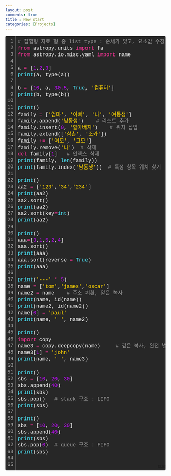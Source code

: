 ```yaml
---
layout: post
comments: true
title : New start
categories: [Projects]
---
```


<div class="colorscripter-code" style="color:#f0f0f0;font-family:Consolas, 'Liberation Mono', Menlo, Courier, monospace !important; position:relative !important;overflow:auto"><table class="colorscripter-code-table" style="margin:0;padding:0;border:none;background-color:#272727;border-radius:4px;" cellspacing="0" cellpadding="0"><tr><td style="padding:6px;border-right:2px solid #4f4f4f"><div style="margin:0;padding:0;word-break:normal;text-align:right;color:#aaa;font-family:Consolas, 'Liberation Mono', Menlo, Courier, monospace !important;line-height:130%"><div style="line-height:130%">1</div><div style="line-height:130%">2</div><div style="line-height:130%">3</div><div style="line-height:130%">4</div><div style="line-height:130%">5</div><div style="line-height:130%">6</div><div style="line-height:130%">7</div><div style="line-height:130%">8</div><div style="line-height:130%">9</div><div style="line-height:130%">10</div><div style="line-height:130%">11</div><div style="line-height:130%">12</div><div style="line-height:130%">13</div><div style="line-height:130%">14</div><div style="line-height:130%">15</div><div style="line-height:130%">16</div><div style="line-height:130%">17</div><div style="line-height:130%">18</div><div style="line-height:130%">19</div><div style="line-height:130%">20</div><div style="line-height:130%">21</div><div style="line-height:130%">22</div><div style="line-height:130%">23</div><div style="line-height:130%">24</div><div style="line-height:130%">25</div><div style="line-height:130%">26</div><div style="line-height:130%">27</div><div style="line-height:130%">28</div><div style="line-height:130%">29</div><div style="line-height:130%">30</div><div style="line-height:130%">31</div><div style="line-height:130%">32</div><div style="line-height:130%">33</div><div style="line-height:130%">34</div><div style="line-height:130%">35</div><div style="line-height:130%">36</div><div style="line-height:130%">37</div><div style="line-height:130%">38</div><div style="line-height:130%">39</div><div style="line-height:130%">40</div><div style="line-height:130%">41</div><div style="line-height:130%">42</div><div style="line-height:130%">43</div><div style="line-height:130%">44</div><div style="line-height:130%">45</div><div style="line-height:130%">46</div><div style="line-height:130%">47</div><div style="line-height:130%">48</div><div style="line-height:130%">49</div><div style="line-height:130%">50</div><div style="line-height:130%">51</div><div style="line-height:130%">52</div><div style="line-height:130%">53</div><div style="line-height:130%">54</div><div style="line-height:130%">55</div><div style="line-height:130%">56</div><div style="line-height:130%">57</div><div style="line-height:130%">58</div><div style="line-height:130%">59</div><div style="line-height:130%">60</div><div style="line-height:130%">61</div><div style="line-height:130%">62</div><div style="line-height:130%">63</div><div style="line-height:130%">64</div><div style="line-height:130%">65</div></div></td><td style="padding:6px 0;text-align:left"><div style="margin:0;padding:0;color:#f0f0f0;font-family:Consolas, 'Liberation Mono', Menlo, Courier, monospace !important;line-height:130%"><div style="padding:0 6px; white-space:pre; line-height:130%"><span style="color:#999999">#&nbsp;집합형&nbsp;자료&nbsp;형&nbsp;중&nbsp;list&nbsp;type&nbsp;:&nbsp;순서가&nbsp;있고,&nbsp;요소값&nbsp;수정&nbsp;가능</span></div><div style="padding:0 6px; white-space:pre; line-height:130%"><span style="color:#ff3399">from</span>&nbsp;astropy.units&nbsp;<span style="color:#ff3399">import</span>&nbsp;fa</div><div style="padding:0 6px; white-space:pre; line-height:130%"><span style="color:#ff3399">from</span>&nbsp;astropy.io.misc.yaml&nbsp;<span style="color:#ff3399">import</span>&nbsp;name</div><div style="padding:0 6px; white-space:pre; line-height:130%">&nbsp;</div><div style="padding:0 6px; white-space:pre; line-height:130%">a&nbsp;<span style="color:#0086b3"></span><span style="color:#ff3399">=</span>&nbsp;[<span style="color:#c10aff">1</span>,<span style="color:#c10aff">2</span>,<span style="color:#c10aff">3</span>]</div><div style="padding:0 6px; white-space:pre; line-height:130%"><span style="color:#4be6fa">print</span>(a,&nbsp;type(a))</div><div style="padding:0 6px; white-space:pre; line-height:130%">&nbsp;</div><div style="padding:0 6px; white-space:pre; line-height:130%">b&nbsp;<span style="color:#0086b3"></span><span style="color:#ff3399">=</span>&nbsp;[<span style="color:#c10aff">10</span>,&nbsp;a,&nbsp;<span style="color:#c10aff">30.</span><span style="color:#c10aff">5</span>,&nbsp;<span style="color:#4be6fa">True</span>,&nbsp;<span style="color:#ffd500">'컴퓨터'</span>]</div><div style="padding:0 6px; white-space:pre; line-height:130%"><span style="color:#4be6fa">print</span>(b,&nbsp;type(b))</div><div style="padding:0 6px; white-space:pre; line-height:130%">&nbsp;</div><div style="padding:0 6px; white-space:pre; line-height:130%"><span style="color:#4be6fa">print</span>()</div><div style="padding:0 6px; white-space:pre; line-height:130%">family&nbsp;<span style="color:#0086b3"></span><span style="color:#ff3399">=</span>&nbsp;[<span style="color:#ffd500">'엄마'</span>,&nbsp;<span style="color:#ffd500">'아빠'</span>,&nbsp;<span style="color:#ffd500">'나'</span>,&nbsp;<span style="color:#ffd500">'여동생'</span>]</div><div style="padding:0 6px; white-space:pre; line-height:130%">family.append(<span style="color:#ffd500">'남동생'</span>)&nbsp;&nbsp;&nbsp;&nbsp;<span style="color:#999999">#&nbsp;리스트&nbsp;추가</span></div><div style="padding:0 6px; white-space:pre; line-height:130%">family.insert(<span style="color:#c10aff">0</span>,&nbsp;<span style="color:#ffd500">'할아버지'</span>)&nbsp;&nbsp;&nbsp;&nbsp;<span style="color:#999999">#&nbsp;위치&nbsp;삽입</span></div><div style="padding:0 6px; white-space:pre; line-height:130%">family.extend([<span style="color:#ffd500">'삼촌'</span>,&nbsp;<span style="color:#ffd500">'조카'</span>])</div><div style="padding:0 6px; white-space:pre; line-height:130%">family&nbsp;<span style="color:#0086b3"></span><span style="color:#ff3399">+</span><span style="color:#0086b3"></span><span style="color:#ff3399">=</span>&nbsp;[<span style="color:#ffd500">'이모'</span>,&nbsp;<span style="color:#ffd500">'고모'</span>]</div><div style="padding:0 6px; white-space:pre; line-height:130%">family.remove(<span style="color:#ffd500">'나'</span>)&nbsp;&nbsp;<span style="color:#999999">#&nbsp;삭제</span></div><div style="padding:0 6px; white-space:pre; line-height:130%"><span style="color:#ff3399">del</span>&nbsp;family[<span style="color:#c10aff">1</span>]&nbsp;&nbsp;&nbsp;<span style="color:#999999">#&nbsp;인덱스&nbsp;삭제</span></div><div style="padding:0 6px; white-space:pre; line-height:130%"><span style="color:#4be6fa">print</span>(family,&nbsp;<span style="color:#4be6fa">len</span>(family))</div><div style="padding:0 6px; white-space:pre; line-height:130%"><span style="color:#4be6fa">print</span>(family.index(<span style="color:#ffd500">'남동생'</span>))&nbsp;&nbsp;<span style="color:#999999">#&nbsp;특정&nbsp;항목&nbsp;위치&nbsp;찾기</span></div><div style="padding:0 6px; white-space:pre; line-height:130%">&nbsp;</div><div style="padding:0 6px; white-space:pre; line-height:130%"><span style="color:#4be6fa">print</span>()</div><div style="padding:0 6px; white-space:pre; line-height:130%">aa2&nbsp;<span style="color:#0086b3"></span><span style="color:#ff3399">=</span>&nbsp;[<span style="color:#ffd500">'123'</span>,<span style="color:#ffd500">'34'</span>,<span style="color:#ffd500">'234'</span>]</div><div style="padding:0 6px; white-space:pre; line-height:130%"><span style="color:#4be6fa">print</span>(aa2)</div><div style="padding:0 6px; white-space:pre; line-height:130%">aa2.sort()</div><div style="padding:0 6px; white-space:pre; line-height:130%"><span style="color:#4be6fa">print</span>(aa2)</div><div style="padding:0 6px; white-space:pre; line-height:130%">aa2.sort(key<span style="color:#0086b3"></span><span style="color:#ff3399">=</span><span style="color:#4be6fa">int</span>)</div><div style="padding:0 6px; white-space:pre; line-height:130%"><span style="color:#4be6fa">print</span>(aa2)</div><div style="padding:0 6px; white-space:pre; line-height:130%">&nbsp;</div><div style="padding:0 6px; white-space:pre; line-height:130%"><span style="color:#4be6fa">print</span>()</div><div style="padding:0 6px; white-space:pre; line-height:130%">aaa<span style="color:#0086b3"></span><span style="color:#ff3399">=</span>[<span style="color:#c10aff">3</span>,<span style="color:#c10aff">1</span>,<span style="color:#c10aff">5</span>,<span style="color:#c10aff">2</span>,<span style="color:#c10aff">4</span>]</div><div style="padding:0 6px; white-space:pre; line-height:130%">aaa.sort()</div><div style="padding:0 6px; white-space:pre; line-height:130%"><span style="color:#4be6fa">print</span>(aaa)</div><div style="padding:0 6px; white-space:pre; line-height:130%">aaa.sort(reverse&nbsp;<span style="color:#0086b3"></span><span style="color:#ff3399">=</span>&nbsp;<span style="color:#4be6fa">True</span>)</div><div style="padding:0 6px; white-space:pre; line-height:130%"><span style="color:#4be6fa">print</span>(aaa)</div><div style="padding:0 6px; white-space:pre; line-height:130%">&nbsp;</div><div style="padding:0 6px; white-space:pre; line-height:130%"><span style="color:#4be6fa">print</span>(<span style="color:#ffd500">'---'</span>&nbsp;<span style="color:#0086b3"></span><span style="color:#ff3399">*</span>&nbsp;<span style="color:#c10aff">5</span>)</div><div style="padding:0 6px; white-space:pre; line-height:130%">name&nbsp;<span style="color:#0086b3"></span><span style="color:#ff3399">=</span>&nbsp;[<span style="color:#ffd500">'tom'</span>,<span style="color:#ffd500">'james'</span>,<span style="color:#ffd500">'oscar'</span>]</div><div style="padding:0 6px; white-space:pre; line-height:130%">name2&nbsp;<span style="color:#0086b3"></span><span style="color:#ff3399">=</span>&nbsp;name&nbsp;&nbsp;&nbsp;&nbsp;<span style="color:#999999">#&nbsp;주소&nbsp;치환,&nbsp;얕은&nbsp;복사</span></div><div style="padding:0 6px; white-space:pre; line-height:130%"><span style="color:#4be6fa">print</span>(name,&nbsp;id(name))</div><div style="padding:0 6px; white-space:pre; line-height:130%"><span style="color:#4be6fa">print</span>(name2,&nbsp;id(name2))</div><div style="padding:0 6px; white-space:pre; line-height:130%">name[<span style="color:#c10aff">0</span>]&nbsp;<span style="color:#0086b3"></span><span style="color:#ff3399">=</span>&nbsp;<span style="color:#ffd500">'paul'</span></div><div style="padding:0 6px; white-space:pre; line-height:130%"><span style="color:#4be6fa">print</span>(name,&nbsp;<span style="color:#ffd500">'&nbsp;'</span>,&nbsp;name2)</div><div style="padding:0 6px; white-space:pre; line-height:130%">&nbsp;</div><div style="padding:0 6px; white-space:pre; line-height:130%"><span style="color:#4be6fa">print</span>()</div><div style="padding:0 6px; white-space:pre; line-height:130%"><span style="color:#ff3399">import</span>&nbsp;copy</div><div style="padding:0 6px; white-space:pre; line-height:130%">name3&nbsp;<span style="color:#0086b3"></span><span style="color:#ff3399">=</span>&nbsp;copy.deepcopy(name)&nbsp;&nbsp;&nbsp;&nbsp;&nbsp;<span style="color:#999999">#&nbsp;깊은&nbsp;복사,&nbsp;완전&nbsp;별개의&nbsp;list가됨</span></div><div style="padding:0 6px; white-space:pre; line-height:130%">name3[<span style="color:#c10aff">1</span>]&nbsp;<span style="color:#0086b3"></span><span style="color:#ff3399">=</span>&nbsp;<span style="color:#ffd500">'john'</span></div><div style="padding:0 6px; white-space:pre; line-height:130%"><span style="color:#4be6fa">print</span>(name,&nbsp;<span style="color:#ffd500">'&nbsp;'</span>,&nbsp;name3)</div><div style="padding:0 6px; white-space:pre; line-height:130%">&nbsp;</div><div style="padding:0 6px; white-space:pre; line-height:130%"><span style="color:#4be6fa">print</span>()</div><div style="padding:0 6px; white-space:pre; line-height:130%">sbs&nbsp;<span style="color:#0086b3"></span><span style="color:#ff3399">=</span>&nbsp;[<span style="color:#c10aff">10</span>,&nbsp;<span style="color:#c10aff">20</span>,&nbsp;<span style="color:#c10aff">30</span>]</div><div style="padding:0 6px; white-space:pre; line-height:130%">sbs.append(<span style="color:#c10aff">40</span>)</div><div style="padding:0 6px; white-space:pre; line-height:130%"><span style="color:#4be6fa">print</span>(sbs)</div><div style="padding:0 6px; white-space:pre; line-height:130%">sbs.pop()&nbsp;&nbsp;&nbsp;<span style="color:#999999">#&nbsp;stack&nbsp;구조&nbsp;:&nbsp;LIFO</span></div><div style="padding:0 6px; white-space:pre; line-height:130%"><span style="color:#4be6fa">print</span>(sbs)</div><div style="padding:0 6px; white-space:pre; line-height:130%">&nbsp;</div><div style="padding:0 6px; white-space:pre; line-height:130%"><span style="color:#4be6fa">print</span>()</div><div style="padding:0 6px; white-space:pre; line-height:130%">sbs&nbsp;<span style="color:#0086b3"></span><span style="color:#ff3399">=</span>&nbsp;[<span style="color:#c10aff">10</span>,&nbsp;<span style="color:#c10aff">20</span>,&nbsp;<span style="color:#c10aff">30</span>]</div><div style="padding:0 6px; white-space:pre; line-height:130%">sbs.append(<span style="color:#c10aff">40</span>)</div><div style="padding:0 6px; white-space:pre; line-height:130%"><span style="color:#4be6fa">print</span>(sbs)</div><div style="padding:0 6px; white-space:pre; line-height:130%">sbs.pop(<span style="color:#c10aff">0</span>)&nbsp;&nbsp;<span style="color:#999999">#&nbsp;queue&nbsp;구조&nbsp;:&nbsp;FIFO</span></div><div style="padding:0 6px; white-space:pre; line-height:130%"><span style="color:#4be6fa">print</span>(sbs)</div><div style="padding:0 6px; white-space:pre; line-height:130%">&nbsp;</div><div style="padding:0 6px; white-space:pre; line-height:130%">&nbsp;</div></div><div style="text-align:right;margin-top:-13px;margin-right:5px;font-size:9px;font-style:italic"><a href="http://colorscripter.com/info#e" target="_blank" style="color:#4f4f4ftext-decoration:none">Colored by Color Scripter</a></div></td><td style="vertical-align:bottom;padding:0 2px 4px 0"><a href="http://colorscripter.com/info#e" target="_blank" style="text-decoration:none;color:white"><span style="font-size:9px;word-break:normal;background-color:#4f4f4f;color:white;border-radius:10px;padding:1px">cs</span></a></td></tr></table></div>

 
